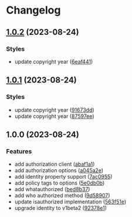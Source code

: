 # Changelog

## [1.0.2](https://github.com/indykite/opa-indykite-plugin/compare/v1.0.1...v1.0.2) (2023-08-24)


### Styles

* update copyright year ([6eaf441](https://github.com/indykite/opa-indykite-plugin/commit/6eaf4418811bd4c60821023d3586d3c4e82e846e))

## [1.0.1](https://github.com/indykite/opa-indykite-plugin/compare/v1.0.0...v1.0.1) (2023-08-24)


### Styles

* update copyright year ([91673dd](https://github.com/indykite/opa-indykite-plugin/commit/91673dd87a9694c23a8500962af1d3809b79c5d6))
* update copyright year ([87597ee](https://github.com/indykite/opa-indykite-plugin/commit/87597eece23d1909e3adb599d9fd011d8d6c56d9))

## 1.0.0 (2023-08-24)


### Features

* add authorization client ([abaf1a1](https://github.com/indykite/opa-indykite-plugin/commit/abaf1a158c9bf328ecad4eec81d016cb2a8420fb))
* add authorization options ([a045a2e](https://github.com/indykite/opa-indykite-plugin/commit/a045a2e43ba07b2f1123e5249dc36b4e44825915))
* add identity property support ([7ac0955](https://github.com/indykite/opa-indykite-plugin/commit/7ac09556d18040ff7bd3180b267b29137a446b47))
* add policy tags to options ([5e0db0b](https://github.com/indykite/opa-indykite-plugin/commit/5e0db0b303697f2f11c3b73d0af56c52b11a6365))
* add whatauthorized ([bed8b37](https://github.com/indykite/opa-indykite-plugin/commit/bed8b37ea1d49a4e8da9abbf5db4294c6e9c4253))
* add who authorized method ([9d58907](https://github.com/indykite/opa-indykite-plugin/commit/9d5890781a9ec10e208c7c2d64f0005b048c3cb1))
* update isauthorized implementation ([563f51e](https://github.com/indykite/opa-indykite-plugin/commit/563f51ed00870f6f8fa3d6470e9b108c6ac975d2))
* upgrade identity to v1beta2 ([92378e1](https://github.com/indykite/opa-indykite-plugin/commit/92378e1f120c5c34c145690bb3d6316a9219a98d))
